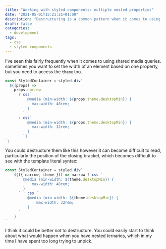 ```yaml
---
title: "Working with styled components: multiple nested properties"
date: "2021-05-01T15:21:21+01:00"
description: "Destructuring is a common pattern when it comes to using styled components in complex situations. But it can be hazardous to clearly identify nesting. Here are a few suggestions."
draft: false
categories:
  - development
tags:
  - css
  - styled components
---
```


I've seen this fairly frequently when it comes to using shared media queries. sometimes you want to set the width of an element based on one property, but you need to access the `theme` too.

```javascript
const StyledContainer = styled.div`
  ${(props) =>
    props.narrow
      ? css`
          @media (min-width: ${props.theme.desktopMin}) {
            max-width: 48rem;
          }
        `
      : css`
          @media (min-width: ${props.theme.desktopMin}) {
            max-width: 32rem;
          }
        `}
`;
```

You could destructure them like this however it can become difficult to read, particularly the position of the closing bracket, which becomes difficult to see with the template literal syntax:

```javascript
const StyledContainer = styled.div`
    ${({ narrow, theme })) => narrow ? css `
        @media (min-width: ${theme.desktopMin}) {
            max-width: 48rem;
        }
      ` : css `
          @media (min-width: ${theme.desktopMin}) {
              max-width: 32rem;
          }
      `
    }
`
```

I think it could be better _not_ to destructure. You could easily start to think about what would happen when you have nested ternaries, which in my time I have spent too long trying to unpick.

